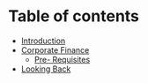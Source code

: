 # Table of contents

* [Introduction](README.md)
* [Corporate Finance](corporate-finance/README.md)
  * [Pre- Requisites](corporate-finance/pre-requisites.md)
* [Looking Back](looking-back.md)


